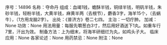 序号：14896
名称：夺命丹
组成：血竭1钱，蟾酥半钱，铜绿半钱，明矾半钱，朱砂半钱，轻粉半钱，大黄半钱，麻黄半两（去根节），麝香3字，海羊15个，（去蜗牛），（1方用龙脑2字）。
出处：《普济方》卷二七四。
主治：一切疔肿。
加减：None
功效：None
用法用量：每服先嚼葱白3寸，然后用好酒送下1丸。如重车行7里，汗出为效。
制备方法：上为细末，将海羊研细烂为丸，如鸡头子大。
临床应用：None
各家论述：None
用药禁忌：None
附注：None
